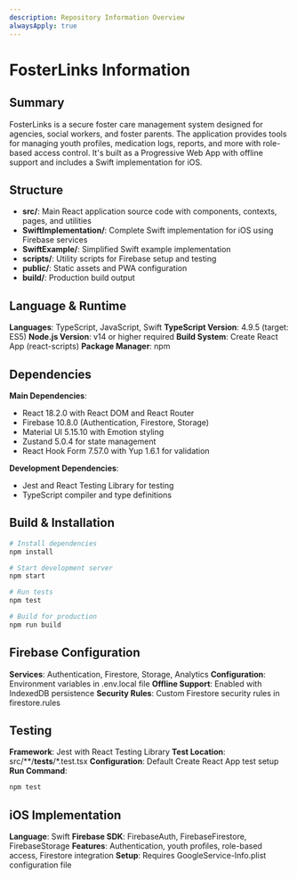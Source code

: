 ```yaml
---
description: Repository Information Overview
alwaysApply: true
---
```


# FosterLinks Information

## Summary
FosterLinks is a secure foster care management system designed for agencies, social workers, and foster parents. The application provides tools for managing youth profiles, medication logs, reports, and more with role-based access control. It's built as a Progressive Web App with offline support and includes a Swift implementation for iOS.

## Structure
- **src/**: Main React application source code with components, contexts, pages, and utilities
- **SwiftImplementation/**: Complete Swift implementation for iOS using Firebase services
- **SwiftExample/**: Simplified Swift example implementation
- **scripts/**: Utility scripts for Firebase setup and testing
- **public/**: Static assets and PWA configuration
- **build/**: Production build output

## Language & Runtime
**Languages**: TypeScript, JavaScript, Swift
**TypeScript Version**: 4.9.5 (target: ES5)
**Node.js Version**: v14 or higher required
**Build System**: Create React App (react-scripts)
**Package Manager**: npm

## Dependencies
**Main Dependencies**:
- React 18.2.0 with React DOM and React Router
- Firebase 10.8.0 (Authentication, Firestore, Storage)
- Material UI 5.15.10 with Emotion styling
- Zustand 5.0.4 for state management
- React Hook Form 7.57.0 with Yup 1.6.1 for validation

**Development Dependencies**:
- Jest and React Testing Library for testing
- TypeScript compiler and type definitions

## Build & Installation
```bash
# Install dependencies
npm install

# Start development server
npm start

# Run tests
npm test

# Build for production
npm run build
```

## Firebase Configuration
**Services**: Authentication, Firestore, Storage, Analytics
**Configuration**: Environment variables in .env.local file
**Offline Support**: Enabled with IndexedDB persistence
**Security Rules**: Custom Firestore security rules in firestore.rules

## Testing
**Framework**: Jest with React Testing Library
**Test Location**: src/**/__tests__/*.test.tsx
**Configuration**: Default Create React App test setup
**Run Command**:
```bash
npm test
```

## iOS Implementation
**Language**: Swift
**Firebase SDK**: FirebaseAuth, FirebaseFirestore, FirebaseStorage
**Features**: Authentication, youth profiles, role-based access, Firestore integration
**Setup**: Requires GoogleService-Info.plist configuration file
